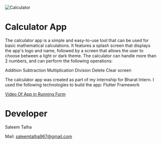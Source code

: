 ![Calculator](https://github.com/Saleem-Talha/Xylophone-App/assets/121040503/d3ca8a66-edc5-46e4-b537-f3b879a89220)

# Calculator App

The calculator app is a simple and easy-to-use tool that can be used for basic mathematical calculations. It features a splash screen that displays the app's logo and name, followed by a screen that allows the user to choose between a light or dark theme. The calculator can handle more than 2 numbers, and can perform the following operations:

Addition
Subtraction
Multiplication
Division
Delete
Clear screen

The calculator app was created as part of my internship for Bharat Intern. I used the following technologies to build the app:
Flutter Framework

[Video Of App in Running Form](https://drive.google.com/file/d/1JY2jmpQTCdCzrdTvWLUxzFa2IaVBnjsN/view?usp=sharing)

# Developer
Saleem Talha

Mail:  [saleemtalha967@gmail.com](https://mail.google.com/mail/u/0/#inbox?compose=GTvVlcSKhcBvzTMFXqQSFLsWHJzhKjzFjgQLzZcGHzqNjrnhFLbtNwpRHCNMLQllFBdnKvDkWQwxK)  
